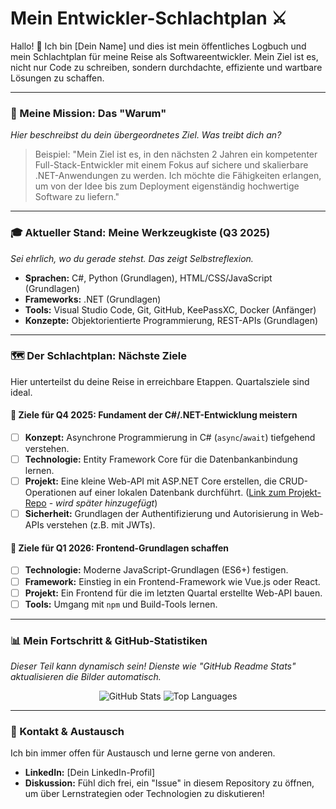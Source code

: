 # Mein Entwickler-Schlachtplan ⚔️


Hallo! 👋 Ich bin [Dein Name] und dies ist mein öffentliches Logbuch und mein Schlachtplan für meine Reise als Softwareentwickler. Mein Ziel ist es, nicht nur Code zu schreiben, sondern durchdachte, effiziente und wartbare Lösungen zu schaffen.

---

### 🎯 Meine Mission: Das "Warum"

*Hier beschreibst du dein übergeordnetes Ziel. Was treibt dich an?*

> Beispiel: "Mein Ziel ist es, in den nächsten 2 Jahren ein kompetenter Full-Stack-Entwickler mit einem Fokus auf sichere und skalierbare .NET-Anwendungen zu werden. Ich möchte die Fähigkeiten erlangen, um von der Idee bis zum Deployment eigenständig hochwertige Software zu liefern."

---

### 🎓 Aktueller Stand: Meine Werkzeugkiste (Q3 2025)

*Sei ehrlich, wo du gerade stehst. Das zeigt Selbstreflexion.*

-   **Sprachen:** C#, Python (Grundlagen), HTML/CSS/JavaScript (Grundlagen)
-   **Frameworks:** .NET (Grundlagen)
-   **Tools:** Visual Studio Code, Git, GitHub, KeePassXC, Docker (Anfänger)
-   **Konzepte:** Objektorientierte Programmierung, REST-APIs (Grundlagen)

---

### 🗺️ Der Schlachtplan: Nächste Ziele

Hier unterteilst du deine Reise in erreichbare Etappen. Quartalsziele sind ideal.

#### 🏁 **Ziele für Q4 2025: Fundament der C#/.NET-Entwicklung meistern**

-   [ ] **Konzept:** Asynchrone Programmierung in C# (`async`/`await`) tiefgehend verstehen.
-   [ ] **Technologie:** Entity Framework Core für die Datenbankanbindung lernen.
-   [ ] **Projekt:** Eine kleine Web-API mit ASP.NET Core erstellen, die CRUD-Operationen auf einer lokalen Datenbank durchführt. ([Link zum Projekt-Repo]() - *wird später hinzugefügt*)
-   [ ] **Sicherheit:** Grundlagen der Authentifizierung und Autorisierung in Web-APIs verstehen (z.B. mit JWTs).

#### 🏁 **Ziele für Q1 2026: Frontend-Grundlagen schaffen**

-   [ ] **Technologie:** Moderne JavaScript-Grundlagen (ES6+) festigen.
-   [ ] **Framework:** Einstieg in ein Frontend-Framework wie Vue.js oder React.
-   [ ] **Projekt:** Ein Frontend für die im letzten Quartal erstellte Web-API bauen.
-   [ ] **Tools:** Umgang mit `npm` und Build-Tools lernen.

---

### 📊 Mein Fortschritt & GitHub-Statistiken

*Dieser Teil kann dynamisch sein! Dienste wie "GitHub Readme Stats" aktualisieren die Bilder automatisch.*

<p align="center">
  <img src="https://github-readme-stats.vercel.app/api?username=DEIN_USERNAME&show_icons=true&theme=tokyonight" alt="GitHub Stats"/>
  <img src="https://github-readme-stats.vercel.app/api/top-langs/?username=DEIN_USERNAME&layout=compact&theme=tokyonight" alt="Top Languages"/>
</p>

---

### 🔗 Kontakt & Austausch

Ich bin immer offen für Austausch und lerne gerne von anderen.

-   **LinkedIn:** [Dein LinkedIn-Profil]
-   **Diskussion:** Fühl dich frei, ein "Issue" in diesem Repository zu öffnen, um über Lernstrategien oder Technologien zu diskutieren!
